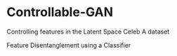 # Controllable-GAN
Controlling features in the Latent Space Celeb A dataset

Feature Disentanglement using a Classifier
